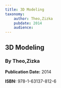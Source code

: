 ```yaml
---
title: 3D Modeling
taxonomy:
	author: Theo,Zizka
	pubdate: 2014
	audience: 
---
```

## 3D Modeling
### By Theo,Zizka


**Publication Date:** 2014

**ISBN:** 978-1-63137-812-6